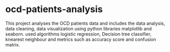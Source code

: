 # ocd-patients-analysis
This project analyses the OCD patients data and includes the data analysis, data cleaning, data visualization using python libraries matplotlib and seaborn. used algorithms logistic regression, Decision tree classifier, knearest neighbour and metrics such as accuracy score and confusion matrix.
